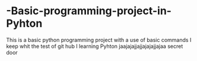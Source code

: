 # -Basic-programming-project-in-Pyhton
 This is a basic python programming project with a use of basic commands
I keep whit the test of git hub
I learning Pyhton
jaajajajjajjajajajjajaa
secret door

